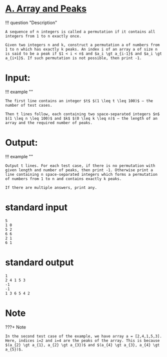 # [A. Array and Peaks](https://codeforces.com/contest/1513/problem/A)

!!! question "Description"


    A sequence of n integers is called a permutation if it contains all integers from 1 to n exactly once.
    
    Given two integers n and k, construct a permutation a of numbers from 1 to n which has exactly k peaks. An index i of an array a of size n is said to be a peak if $1 < i < n$ and $a_i \gt a_{i-1}$ and $a_i \gt a_{i+1}$. If such permutation is not possible, then print -1.

# Input:

!!! example ""

    The first line contains an integer $t$ $(1 \leq t \leq 100)$ — the number of test cases.
    
    Then t lines follow, each containing two space-separated integers $n$ $(1 \leq n \leq 100)$ and $k$ $(0 \leq k \leq n)$ — the length of an array and the required number of peaks.

# Output:

!!! example ""

    Output t lines. For each test case, if there is no permutation with given length and number of peaks, then print -1. Otherwise print a line containing n space-separated integers which forms a permutation of numbers from 1 to n and contains exactly k peaks.
    
    If there are multiple answers, print any.

# standard input


```
5
1 0
5 2
6 6
2 1
6 1
```

# standard output

```
1 
2 4 1 5 3 
-1
-1
1 3 6 5 4 2
```

# Note

???+ Note

    In the second test case of the example, we have array a = [2,4,1,5,3]. Here, indices i=2 and i=4 are the peaks of the array. This is because $(a_{2} \gt a_{1}, a_{2} \gt a_{3})$ and $(a_{4} \gt a_{3}, a_{4} \gt a_{5})$.

